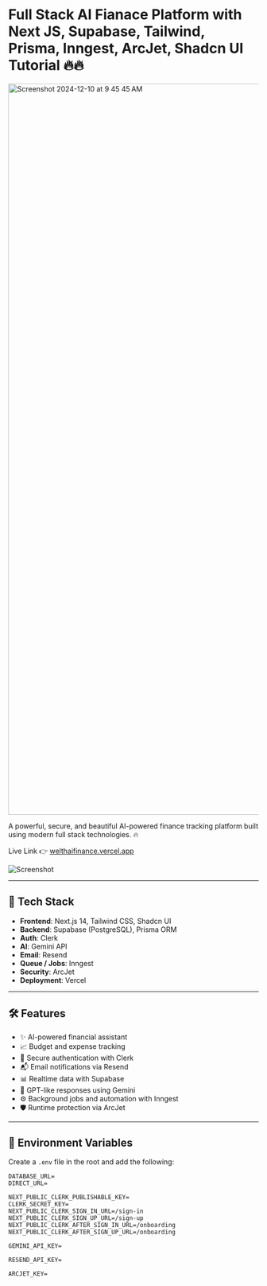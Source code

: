 # Full Stack AI Fianace Platform with Next JS, Supabase, Tailwind, Prisma, Inngest, ArcJet, Shadcn UI Tutorial 🔥🔥


<img width="1470" alt="Screenshot 2024-12-10 at 9 45 45 AM" src="https://github.com/user-attachments/assets/1bc50b85-b421-4122-8ba4-ae68b2b61432">

A powerful, secure, and beautiful AI-powered finance tracking platform built using modern full stack technologies. 🔥

Live Link 👉 [welthaifinance.vercel.app](https://welthaifinance.vercel.app/)

![Screenshot](https://github.com/user-attachments/assets/1bc50b85-b421-4122-8ba4-ae68b2b61432)

---

## 🚀 Tech Stack

- **Frontend**: Next.js 14, Tailwind CSS, Shadcn UI
- **Backend**: Supabase (PostgreSQL), Prisma ORM
- **Auth**: Clerk
- **AI**: Gemini API
- **Email**: Resend
- **Queue / Jobs**: Inngest
- **Security**: ArcJet
- **Deployment**: Vercel

---

## 🛠️ Features

- ✨ AI-powered financial assistant
- 📈 Budget and expense tracking
- 🔐 Secure authentication with Clerk
- 📬 Email notifications via Resend
- 📊 Realtime data with Supabase
- 🧠 GPT-like responses using Gemini
- ⚙️ Background jobs and automation with Inngest
- 🛡 Runtime protection via ArcJet

---

## 🔐 Environment Variables

Create a `.env` file in the root and add the following:

```env
DATABASE_URL=
DIRECT_URL=

NEXT_PUBLIC_CLERK_PUBLISHABLE_KEY=
CLERK_SECRET_KEY=
NEXT_PUBLIC_CLERK_SIGN_IN_URL=/sign-in
NEXT_PUBLIC_CLERK_SIGN_UP_URL=/sign-up
NEXT_PUBLIC_CLERK_AFTER_SIGN_IN_URL=/onboarding
NEXT_PUBLIC_CLERK_AFTER_SIGN_UP_URL=/onboarding

GEMINI_API_KEY=

RESEND_API_KEY=

ARCJET_KEY=
